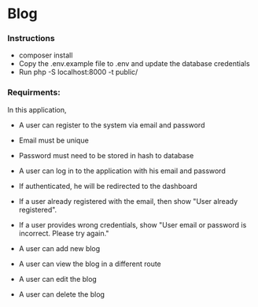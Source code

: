 # Blog

### Instructions

- composer install
- Copy the .env.example file to .env and update the database credentials
- Run php -S localhost:8000 -t public/

### Requirments: 

In this application,


- A user can register to the system via email and password
- Email must be unique
- Password must need to be stored in hash to database
- A user can log in to the application with his email and password
- If authenticated, he will be redirected to the dashboard

- If a user already registered with the email, then show "User already registered".
- If a user provides wrong credentials, show "User email or password is incorrect. Please try again."

- A user can add new blog
- A user can view the blog in a different route
- A user can edit the blog
- A user can delete the blog
